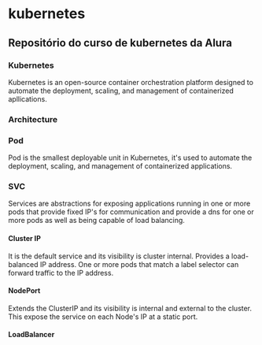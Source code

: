 # kubernetes
## Repositório do curso de kubernetes da Alura

### Kubernetes
Kubernetes is an open-source container orchestration platform designed to automate the deployment, scaling, and management of containerized apllications.

### Architecture

### Pod
Pod is the smallest deployable unit in Kubernetes, it's used to automate the deployment, scaling, and management of containerized applications.

### SVC
Services are abstractions for exposing applications running in one or more pods that provide fixed IP's for communication and provide a dns for one or more pods as well as being capable of load balancing.

#### Cluster IP
It is the default service and its visibility is cluster internal.
Provides a load-balanced IP address. One or more pods that match a label selector can forward traffic to the IP address.

#### NodePort
Extends the ClusterIP and its visibility is internal and external to the cluster.
This expose the service on each Node's IP at a static port.

#### LoadBalancer
